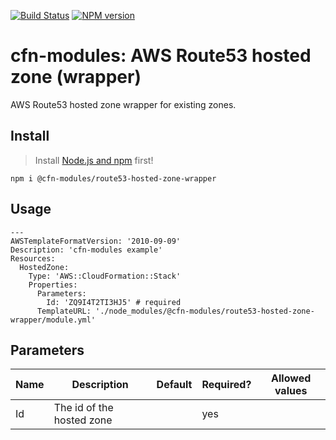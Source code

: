 [![Build Status](https://travis-ci.org/cfn-modules/route53-hosted-zone-wrapper.svg?branch=master)](https://travis-ci.org/cfn-modules/route53-hosted-zone-wrapper)
[![NPM version](https://img.shields.io/npm/v/@cfn-modules/route53-hosted-zone-wrapper.svg)](https://www.npmjs.com/package/@cfn-modules/route53-hosted-zone-wrapper)

# cfn-modules: AWS Route53 hosted zone (wrapper)

AWS Route53 hosted zone wrapper for existing zones.

## Install

> Install [Node.js and npm](https://nodejs.org/) first!

```
npm i @cfn-modules/route53-hosted-zone-wrapper
```

## Usage

```
---
AWSTemplateFormatVersion: '2010-09-09'
Description: 'cfn-modules example'
Resources:
  HostedZone:
    Type: 'AWS::CloudFormation::Stack'
    Properties:
      Parameters:
        Id: 'ZQ9I4T2TI3HJ5' # required
      TemplateURL: './node_modules/@cfn-modules/route53-hosted-zone-wrapper/module.yml'
```

## Parameters

<table>
  <thead>
    <tr>
      <th>Name</th>
      <th>Description</th>
      <th>Default</th>
      <th>Required?</th>
      <th>Allowed values</th>
    </tr>
  </thead>
  <tbody>
    <tr>
      <td>Id</td>
      <td>The id of the hosted zone</td>
      <td></td>
      <td>yes</td>
      <td></td>
    </tr>
  </tbody>
</table>

